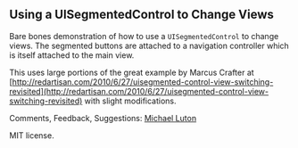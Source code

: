 ## Using a UISegmentedControl to Change Views

Bare bones demonstration of how to use a `UISegmentedControl` to change views. The segmented buttons are attached to a navigation controller which is itself attached to the main view.

This uses large portions of the great example by Marcus Crafter at 
[http://redartisan.com/2010/6/27/uisegmented-control-view-switching-revisited](http://redartisan.com/2010/6/27/uisegmented-control-view-switching-revisited) with slight modifications.

Comments, Feedback, Suggestions: [Michael Luton](mailto:mluton@gmail.com)

MIT license.
